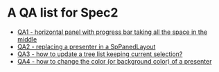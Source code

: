 # A QA list for Spec2

- [QA1 - horizontal panel with progress bar taking all the space in the middle](qa001.md)
- [QA2 - replacing a presenter in a SpPanedLayout](qa002.md)
- [QA3 - how to update a tree list keeping current selection?](qa003.md)
- [QA4 - how to change the color (or background color) of a presenter](qa004.md)

